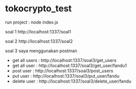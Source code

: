 # tokocrypto_test

run project : node index.js

soal 1
http://localhost:1337/soal1

soal 2
http://localhost:1337/soal2

soal 3
saya menggunakan postman
- get all users : http://localhost:1337/soal3/get_users
- get all user : http://localhost:1337/soal3/get_user/fandu1
- post user : http://localhost:1337/soal3/post_users
- put user : http://localhost:1337/soal3/put_user/fandu
- delete user : http://localhost:1337/soal3/delete_user/fandu
